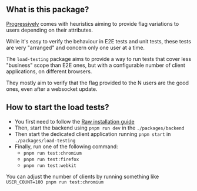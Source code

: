 ## What is this package?

[Progressively](https://github.com/progressively-crew/progressively) comes with heuristics aiming to provide flag variations to users depending on their attributes.

While it's easy to verify the behaviour in E2E tests and unit tests, these tests are very "arranged" and concern only one user at a time.

The `load-testing` package aims to provide a way to run tests that cover less "business" scope than E2E ones, but with a configurable number of client applications, on different browsers.

They mostly aim to verify that the flag provided to the N users are the good ones, even after a websocket update.

## How to start the load tests?

- You first need to follow the [Raw installation guide](https://progressively-crew.github.io/docs/get-started/raw-installation)
- Then, start the backend using `pnpm run dev` in the `./packages/backend`
- Then start the dedicated client application running `pnpm start` in `./packages/load-testing`
- Finally, run one of the following command:
  - `pnpm run test:chromium`
  - `pnpm run test:firefox`
  - `pnpm run test:webkit`

You can adjust the number of clients by running something like `USER_COUNT=100 pnpm run test:chromium`
